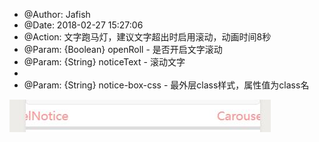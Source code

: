 
 * @Author: Jafish 
 * @Date: 2018-02-27 15:27:06 
 * @Action: 文字跑马灯，建议文字超出时启用滚动，动画时间8秒
 * @Param: {Boolean} openRoll - 是否开启文字滚动
 * @Param: {String} noticeText - 滚动文字
 * 
 * @Param: {String} notice-box-css - 最外层class样式，属性值为class名


![文字跑马灯](https://raw.githubusercontent.com/a526800921/wx-mp-components/master/github_image/CarouselNotice.jpg)